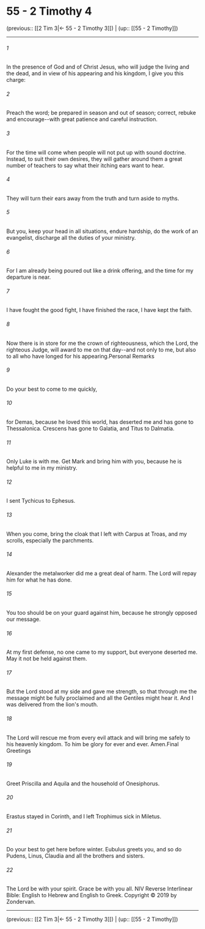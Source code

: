 # 55 - 2 Timothy 4

(previous:: [[2 Tim 3|← 55 - 2 Timothy 3]]) | (up:: [[55 - 2 Timothy]])

***


###### 1 
In the presence of God and of Christ Jesus, who will judge the living and the dead, and in view of his appearing and his kingdom, I give you this charge: 

###### 2 
Preach the word; be prepared in season and out of season; correct, rebuke and encourage--with great patience and careful instruction. 

###### 3 
For the time will come when people will not put up with sound doctrine. Instead, to suit their own desires, they will gather around them a great number of teachers to say what their itching ears want to hear. 

###### 4 
They will turn their ears away from the truth and turn aside to myths. 

###### 5 
But you, keep your head in all situations, endure hardship, do the work of an evangelist, discharge all the duties of your ministry. 

###### 6 
For I am already being poured out like a drink offering, and the time for my departure is near. 

###### 7 
I have fought the good fight, I have finished the race, I have kept the faith. 

###### 8 
Now there is in store for me the crown of righteousness, which the Lord, the righteous Judge, will award to me on that day--and not only to me, but also to all who have longed for his appearing.Personal Remarks 

###### 9 
Do your best to come to me quickly, 

###### 10 
for Demas, because he loved this world, has deserted me and has gone to Thessalonica. Crescens has gone to Galatia, and Titus to Dalmatia. 

###### 11 
Only Luke is with me. Get Mark and bring him with you, because he is helpful to me in my ministry. 

###### 12 
I sent Tychicus to Ephesus. 

###### 13 
When you come, bring the cloak that I left with Carpus at Troas, and my scrolls, especially the parchments. 

###### 14 
Alexander the metalworker did me a great deal of harm. The Lord will repay him for what he has done. 

###### 15 
You too should be on your guard against him, because he strongly opposed our message. 

###### 16 
At my first defense, no one came to my support, but everyone deserted me. May it not be held against them. 

###### 17 
But the Lord stood at my side and gave me strength, so that through me the message might be fully proclaimed and all the Gentiles might hear it. And I was delivered from the lion's mouth. 

###### 18 
The Lord will rescue me from every evil attack and will bring me safely to his heavenly kingdom. To him be glory for ever and ever. Amen.Final Greetings 

###### 19 
Greet Priscilla and Aquila and the household of Onesiphorus. 

###### 20 
Erastus stayed in Corinth, and I left Trophimus sick in Miletus. 

###### 21 
Do your best to get here before winter. Eubulus greets you, and so do Pudens, Linus, Claudia and all the brothers and sisters. 

###### 22 
The Lord be with your spirit. Grace be with you all. NIV Reverse Interlinear Bible: English to Hebrew and English to Greek. Copyright © 2019 by Zondervan.

***

(previous:: [[2 Tim 3|← 55 - 2 Timothy 3]]) | (up:: [[55 - 2 Timothy]])
